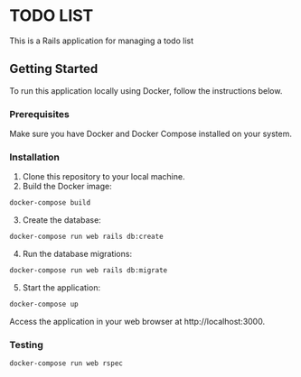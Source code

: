 # TODO LIST

This is a Rails application for managing a todo list

## Getting Started

To run this application locally using Docker, follow the instructions below.

### Prerequisites

Make sure you have Docker and Docker Compose installed on your system.

### Installation

1. Clone this repository to your local machine.
2. Build the Docker image:

```bash
docker-compose build
```
3. Create the database:

```bash
docker-compose run web rails db:create
```

4. Run the database migrations:

```bash
docker-compose run web rails db:migrate
```

5. Start the application:

```bash
docker-compose up
```
Access the application in your web browser at http://localhost:3000.

### Testing

```bash
docker-compose run web rspec
```